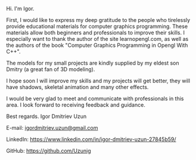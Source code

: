 Hi. I'm Igor.

First, I would like to express my deep gratitude to the people who tirelessly provide educational materials for computer graphics programming. These materials allow both beginners and professionals to improve their skills. 
I especially want to thank the author of the site learnopengl.com, as well as the authors of the book "Computer Graphics Programming in Opengl With C++".

The models for my small projects are kindly supplied by my eldest son Dmitry (a great fan of 3D modeling).

I hope soon I will improve my skills and my projects will get better, they will have shadows, skeletal animation and many other effects.

I would be very glad to meet and communicate with professionals in this area. I look forward to receiving feedback and guidance.

Best regards.
Igor Dmitriev Uzun

E-mail: igordmitriev.uzun@gmail.com

LinkedIn: https://www.linkedin.com/in/igor-dmitriev-uzun-27845b59/

GitHub: https://github.com/Uzunig

